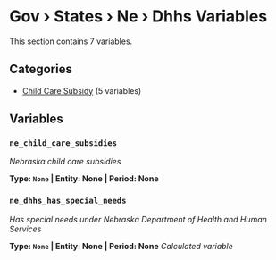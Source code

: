 # Gov › States › Ne › Dhhs Variables

This section contains 7 variables.

## Categories

- [Child Care Subsidy](child_care_subsidy/index.md) (5 variables)

## Variables

### `ne_child_care_subsidies`
*Nebraska child care subsidies*

**Type: `None` | Entity: None | Period: None**

### `ne_dhhs_has_special_needs`
*Has special needs under Nebraska Department of Health and Human Services*

**Type: `None` | Entity: None | Period: None**
*Calculated variable*
